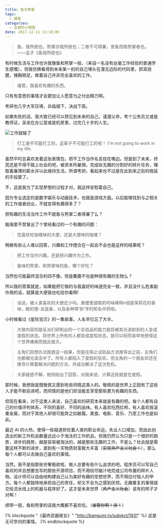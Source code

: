 ```yaml
---
title: 鱼与熊掌
tags:
  - 随笔
categories:
  - 云游的小随笔
date: 2017-12-11 13:10:05
---
```


> 鱼，我所欲也，熊掌亦我所欲也；二者不可得兼，舍鱼而取熊掌者也。  ——孟子《鱼我所欲也》

有时候生活与工作也许就像鱼和熊掌一般，（来自一名没有丝毫工作经验的普通学生感慨），但我仿佛看得到未来某一刻的自己埋头在漫无边际的代码里，抓耳挠腮，捶胸顿足，做着自己并非完全喜欢的工作。

<!-- more -->

> 诸君，我喜欢有趣的东西。

只有有意思的事情才会更加让人愿意为之付出精力啊。

考研也几乎大军压境，兵临城下，决战下周。

如果失败的话，我大致已经可以预见到未来的自己，谨遵父命，考个公务员又或是教师证，呆坐在办公室或是机房里，过完几十岁的人生。

![工作就输了](https://qcloud-media.yunyoujun.cn/meme/no-work.jpg)

> 打工是不可能打工的，这辈子不可能打工的啦！
> I'm not going to work in my life.

虽然平时总喜欢发着这张表情包，把不工作当作名言挂在嘴边。但是到了未来，终究还是不得不踏上社会的吧，被资本所雇佣，完成些无趣的分割好的碎片任务，赚取着廉薄的薪水并以此维持生活。所谓考研，看起来也不过是在此到来之前的拖延的手段罢了。

不，这是我为了实现梦想的过程才对。我这样安慰着自己。

因为专业选定的是数字娱乐与动画技术，也就是游戏方面。以后能够找到与之相关的工作或者创业，不就变得有趣得多了？

把有趣的生活当作工作不就鱼与熊掌二者得兼了么？

脑海里不禁冒出了个曾经看过的一个有趣的问题：
> 您喜欢吃咖喱味的大便，还是大便味的咖喱？

稍微有些让人难以回答，兴趣和工作搅合在一起会不会也是这样的结果呢？

> 把工作当作兴趣，还是把兴趣作为工作。

> 鱼味的熊掌，和熊掌味的鱼，哪个好吃？

当然也可能最终混合的四不像，但是麋鹿不也是种很有趣的生物么？

所以我的答案就是，如果能把它做的与我喜好的味道完全一致，并且没什么危害副作用的话，就算是大便我也吃给你看啊!

> 话说，被人类喜欢的大便还少吗。粪便里提取的吲哚稀释n倍是茉莉花的香味，鲸的便-龙涎香，以及各种带‘砂’字的知名中药啦。

小时候看过《星际宝贝》的一集故事，人名早已忘了大半。
> 大致内容则是反派们研制出的一个实验品的能力是将被其光波射到的人变成度假的状态。将世界上所有的人都变成度假状态，就可以轻而易举地使得这个世界瘫痪而就此毁灭。

> 主角们则想办法挽救这一结果，但是在阻止试验品方法推导出之前，主角们也都被光波击中了。所有人都陷入了度假的狂欢。但主角的一个朋友却还在推导计算着解决问题的方法，并成功解决了这次危机。

> 大家疑惑不解，她则给出了回答，对我来说，计算这些就是在度假。

那时候，我想我是既敬佩又感到有些同情这类人的。敬佩的是世界上正因有了这些人才能不断前进吧，而同情的是他们却没能去享受那些更为有趣的东西。

但现在看来，对于这类人来说，自己喜欢的研究本来就是有趣的吧。每个人都有自己的价值评判体系，不同的喜好、不同的品味。有人喜欢吃西红柿，有人喜欢摇滚重金属，而对于其他人却很可能弃之如敝履。美食、电影、音乐、乃至工作也是如此。

最近 AI 的火热，使得一些报道担忧着人类的职业命运，失业人口增加，而由此创造出的新工作机会数量远远小于淘汰的工作机会。但我仍然认为只是一个很好的趋势，进步的趋势，越是容易被淘汰的，越是那些无趣的工作，不是么？社会就是需要这样不断的进步，直到有一天物质财富极大丰富（~~实现共产主义社会！~~），那么每个人都可以去做自己喜欢的事情。

当然，我不是指那些穷奢极欲啦，做人总要有些什么追求的吧。程序员可以写自己喜欢的并且想要去写的那些开源项目，而不用绞尽脑汁地完成公司布置的碎片人物。设计师可以自由地构建自己认为美好有趣的空想世界，而不用应付恼人的甲方。每个人都独特地承担自己的责任，却又不会为之感到厌烦。无趣重复的事情就交给流水线上的机器与程序好了。这才是未来世界（~~共产主义社会~~）该有的样子才对啊！

顺带一提，鱼和熊掌的话我大概都不喜欢吃。（~~谁管你啊！摔！~~）

{% blockquote "《最终武器彼女》" "http://bangumi.tv/subject/1931" %}
这是无可奈何的事情。
{% endblockquote %}